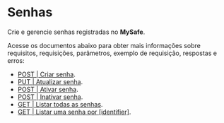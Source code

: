 # Senhas

Crie e gerencie senhas registradas no **MySafe**.


Acesse os documentos abaixo para obter mais informações sobre requisitos, requisições, parâmetros, exemplo de requisição, respostas e erros:

- [POST | Criar senha](/v4/docs/pt/api-post-create-password).
-  [PUT | Atualizar senha](/v4/docs/pt/api-put-update-password).
- [POST | Ativar senha](/v4/docs/pt/api-post-enable-password).
- [POST | Inativar senha](/v4/docs/pt/api-post-disable-password).
- [GET | Listar todas as senhas](/v4/docs/pt/api-get-list-all-passwords).
- [GET | Listar uma senha por [identifier]](/v4/docs/pt/api-get-list-a-password-by-identifier).


